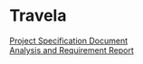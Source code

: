 # Travela
[Project Specification Document](Project%20Specification%20Document.pdf)<br>
[Analysis and Requirement Report]([Analysis%20and%20Requirement%20Report.pdf)<br>
